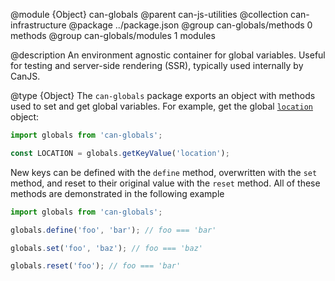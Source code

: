 @module {Object} can-globals
@parent can-js-utilities
@collection can-infrastructure
@package ../package.json
@group can-globals/methods 0 methods
@group can-globals/modules 1 modules

@description An environment agnostic container for global variables. Useful for testing and server-side rendering (SSR), typically used internally by CanJS.

@type {Object} The `can-globals` package exports an object with
methods used to set and get global variables. For example, get the global [`location`](https://developer.mozilla.org/en-US/docs/Web/API/Window/location) object:

```js
import globals from 'can-globals';

const LOCATION = globals.getKeyValue('location');
```

New keys can be defined with the `define` method, overwritten with the `set` method, and reset to their original value with the `reset` method.
All of these methods are demonstrated in the following example

```js
import globals from 'can-globals';

globals.define('foo', 'bar'); // foo === 'bar'

globals.set('foo', 'baz'); // foo === 'baz'

globals.reset('foo'); // foo === 'bar'
```
